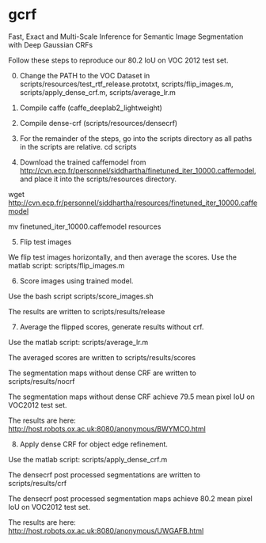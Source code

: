 # gcrf
Fast, Exact and Multi-Scale Inference for Semantic Image Segmentation with Deep Gaussian CRFs

Follow these steps to reproduce our 80.2 IoU on VOC 2012 test set.

0. Change the PATH to the VOC Dataset in scripts/resources/test_rtf_release.prototxt, scripts/flip_images.m, scripts/apply_dense_crf.m, scripts/average_lr.m

1. Compile caffe (caffe_deeplab2_lightweight)

2. Compile dense-crf (scripts/resources/densecrf)


3. For the remainder of the steps, go into the scripts directory as all paths in the scripts are relative.
cd scripts

4. Download the trained caffemodel from http://cvn.ecp.fr/personnel/siddhartha/finetuned_iter_10000.caffemodel, and place it into the scripts/resources directory.

wget http://cvn.ecp.fr/personnel/siddhartha/resources/finetuned_iter_10000.caffemodel

mv finetuned_iter_10000.caffemodel resources

5. Flip test images

We flip test images horizontally, and then average the scores. Use the matlab script: scripts/flip_images.m

6. Score images using trained model.

Use the bash script scripts/score_images.sh

The results are written to scripts/results/release

7. Average the flipped scores, generate results without crf.

Use the matlab script: scripts/average_lr.m

The averaged scores are written to scripts/results/scores

The segmentation maps without dense CRF are written to scripts/results/nocrf

The segmentation maps without dense CRF achieve 79.5 mean pixel IoU on VOC2012 test set.

The results are here: http://host.robots.ox.ac.uk:8080/anonymous/BWYMCO.html

8. Apply dense CRF for object edge refinement.

Use the matlab script: scripts/apply_dense_crf.m

The densecrf post processed segmentations are written to scripts/results/crf

The densecrf post processed segmentation maps achieve 80.2 mean pixel IoU on VOC2012 test set.

The results are here: http://host.robots.ox.ac.uk:8080/anonymous/UWGAFB.html
